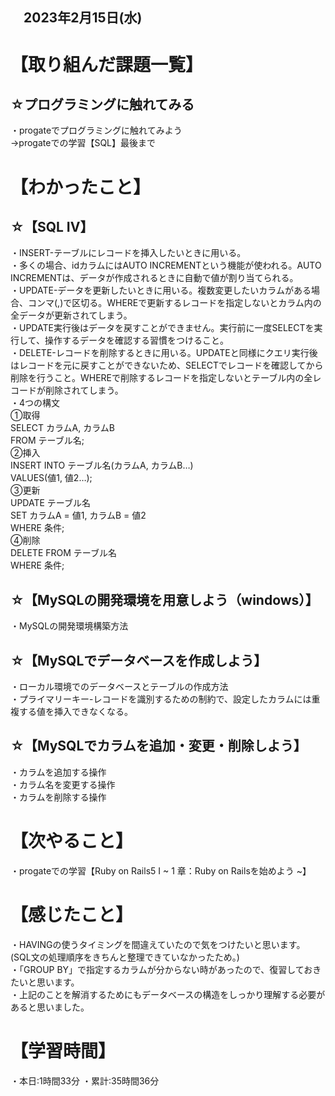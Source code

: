 ## 　2023年2月15日(水)
# 【取り組んだ課題一覧】
## ☆プログラミングに触れてみる
・progateでプログラミングに触れてみよう  
→progateでの学習【SQL】最後まで
# 【わかったこと】
## ☆【SQL IV】
・INSERT-テーブルにレコードを挿入したいときに用いる。  
・多くの場合、idカラムにはAUTO INCREMENTという機能が使われる。AUTO INCREMENTは、データが作成されるときに自動で値が割り当てられる。  
・UPDATE-データを更新したいときに用いる。複数変更したいカラムがある場合、コンマ(,)で区切る。WHEREで更新するレコードを指定しないとカラム内の全データが更新されてしまう。  
・UPDATE実行後はデータを戻すことができません。実行前に一度SELECTを実行して、操作するデータを確認する習慣をつけること。  
・DELETE-レコードを削除するときに用いる。UPDATEと同様にクエリ実行後はレコードを元に戻すことができないため、SELECTでレコードを確認してから削除を行うこと。WHEREで削除するレコードを指定しないとテーブル内の全レコードが削除されてしまう。  
・4つの構文  
  ①取得  
    SELECT カラムA, カラムB  
    FROM テーブル名;  
  ②挿入  
    INSERT INTO テーブル名(カラムA, カラムB…)  
    VALUES(値1, 値2…);  
  ③更新  
    UPDATE テーブル名  
    SET カラムA = 値1, カラムB = 値2  
    WHERE 条件;  
  ④削除  
    DELETE FROM テーブル名  
    WHERE 条件;  
## ☆【MySQLの開発環境を用意しよう（windows）】
・MySQLの開発環境構築方法
## ☆【MySQLでデータベースを作成しよう】
・ローカル環境でのデータベースとテーブルの作成方法  
・プライマリーキー-レコードを識別するための制約で、設定したカラムには重複する値を挿入できなくなる。
## ☆【MySQLでカラムを追加・変更・削除しよう】
・カラムを追加する操作  
・カラム名を変更する操作  
・カラムを削除する操作  
# 【次やること】
・progateでの学習【Ruby on Rails5 I ~  1 章：Ruby on Railsを始めよう ~】
# 【感じたこと】
・HAVINGの使うタイミングを間違えていたので気をつけたいと思います。(SQL文の処理順序をきちんと整理できていなかったため。)  
・「GROUP BY」で指定するカラムが分からない時があったので、復習しておきたいと思います。  
・上記のことを解消するためにもデータベースの構造をしっかり理解する必要があると思いました。
# 【学習時間】
・本日:1時間33分
・累計:35時間36分
